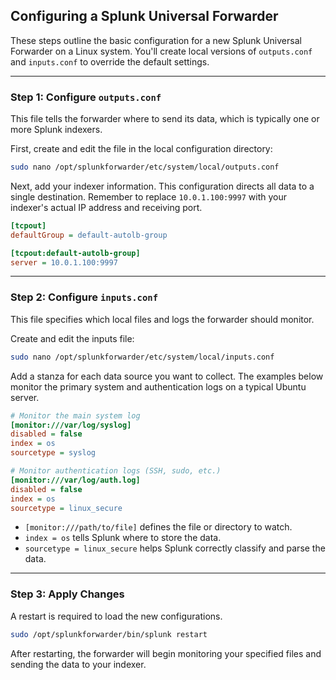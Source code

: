 
## Configuring a Splunk Universal Forwarder

These steps outline the basic configuration for a new Splunk Universal Forwarder on a Linux system. You'll create local versions of `outputs.conf` and `inputs.conf` to override the default settings.

-----

### Step 1: Configure `outputs.conf`

This file tells the forwarder where to send its data, which is typically one or more Splunk indexers.

First, create and edit the file in the local configuration directory:

```bash
sudo nano /opt/splunkforwarder/etc/system/local/outputs.conf
```

Next, add your indexer information. This configuration directs all data to a single destination. Remember to replace `10.0.1.100:9997` with your indexer's actual IP address and receiving port.

```ini
[tcpout]
defaultGroup = default-autolb-group

[tcpout:default-autolb-group]
server = 10.0.1.100:9997
```

-----

### Step 2: Configure `inputs.conf`

This file specifies which local files and logs the forwarder should monitor.

Create and edit the inputs file:

```bash
sudo nano /opt/splunkforwarder/etc/system/local/inputs.conf
```

Add a stanza for each data source you want to collect. The examples below monitor the primary system and authentication logs on a typical Ubuntu server.

```ini
# Monitor the main system log
[monitor:///var/log/syslog]
disabled = false
index = os
sourcetype = syslog

# Monitor authentication logs (SSH, sudo, etc.)
[monitor:///var/log/auth.log]
disabled = false
index = os
sourcetype = linux_secure
```

  * `[monitor:///path/to/file]` defines the file or directory to watch.
  * `index = os` tells Splunk where to store the data.
  * `sourcetype = linux_secure` helps Splunk correctly classify and parse the data.

-----

### Step 3: Apply Changes

A restart is required to load the new configurations.

```bash
sudo /opt/splunkforwarder/bin/splunk restart
```

After restarting, the forwarder will begin monitoring your specified files and sending the data to your indexer.